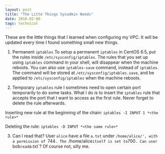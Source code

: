 ```yaml
---
layout: post
title: "The Litte Things Sysadmin Needs"
date: 2016-02-06
tags: technical
---
```


These are the little things that I learned when configuring my VPC. It will be updated every time I found something small new things.

1. Permanent `iptables`
To setup a permanent `iptables` in CentOS 6.5, put the rules inside `/etc/sysconfig/iptables`. The rules that you set up using `iptables` command in your shell, will disappear when the machine reboots. You can also use `iptables-save` command, instead of `iptables`. The command will be stored at `/etc/sysconfig/iptables.save`, and be applied to `/etc/sysconfig/iptables` when the machine reboots.

2. Temporary `iptables` rule
I sometimes need to open certain port temporarily to do some tasks. What I do is to insert the `iptables` rule that accepts the port that I want to access as the first rule. Never forget to delete the rule afterwards.

Inserting new rule at the beginning of the chain:
`iptables -I INPUT 1 *<the rule>*`

Deleting the rule:
`iptables -D INPUT *<the same rule>*`

3. Can I read that?
User `alice` have a file `a.txt` under `/home/alice/', with a permission of `744`. The `/home/alice` itself is set to `700`. Can user `bob` read `a.txt`? Of course not, silly me.

